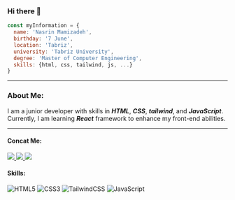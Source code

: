 ### Hi there 👋
```js
const myInformation = {
  name: 'Nasrin Mamizadeh',
  birthday: '7 June',
  location: 'Tabriz', 
  university: 'Tabriz University',
  degree: 'Master of Computer Engineering',
  skills: {html, css, tailwind, js, ...}
}
```
___
### About Me:
I am a junior developer with skills in ***HTML***, ***CSS***, ***tailwind***, and ***JavaScript***. Currently, I am learning ***React*** framework to enhance my front-end abilities.
___

#### Concat Me:
<p>
  <a href="https://instagram.com/nasrin._.mzd1/">
    <img src="https://img.shields.io/badge/Instagram-@nasrin._.mzd1-red?style=flat&logo=instagram" />
  </a>
  <a href="https://t.me/Nasrin_mzd/">
    <img src="https://img.shields.io/badge/Telegram-@Nasrin_mzd-blue?style=flat&logo=telegram" />
  </a>
  <a href="mailto:nasriiin2016@gmail.com">
      <img src="https://img.shields.io/badge/Email-nasriiin2016@gmail.com-red?style=flat&logo=gmail" /> 
  </a>
</p>

#### Skills:
![HTML5](https://img.shields.io/badge/html5-%23E34F26.svg?style=for-the-badge&logo=html5&logoColor=white)
![CSS3](https://img.shields.io/badge/css3-%231572B6.svg?style=for-the-badge&logo=css3&logoColor=white)
![TailwindCSS](https://img.shields.io/badge/tailwindcss-%2338B2AC.svg?style=for-the-badge&logo=tailwind-css&logoColor=white)
![JavaScript](https://img.shields.io/badge/javascript-%23323330.svg?style=for-the-badge&logo=javascript&logoColor=%23F7DF1E)
